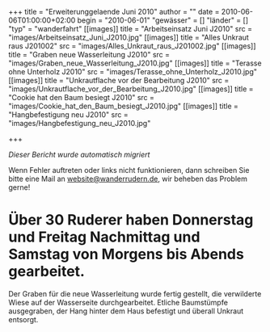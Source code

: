 +++
title = "Erweiterunggelaende Juni 2010"
author = ""
date = 2010-06-06T01:00:00+02:00
begin = "2010-06-01"
"gewässer" = []
"länder" = []
"typ" = "wanderfahrt"
[[images]]
title = "Arbeitseinsatz Juni J2010"
src = "images/Arbeitseinsatz_Juni_J2010.jpg"
[[images]]
title = "Alles Unkraut raus J201002"
src = "images/Alles_Unkraut_raus_J201002.jpg"
[[images]]
title = "Graben neue Wasserleitung J2010"
src = "images/Graben_neue_Wasserleitung_J2010.jpg"
[[images]]
title = "Terasse ohne Unterholz J2010"
src = "images/Terasse_ohne_Unterholz_J2010.jpg"
[[images]]
title = "Unkrautflache vor der Bearbeitung J2010"
src = "images/Unkrautflache_vor_der_Bearbeitung_J2010.jpg"
[[images]]
title = "Cookie hat den Baum besiegt J2010"
src = "images/Cookie_hat_den_Baum_besiegt_J2010.jpg"
[[images]]
title = "Hangbefestigung neu J2010"
src = "images/Hangbefestigung_neu_J2010.jpg"

+++


*Dieser Bericht wurde automatisch migriert*

Wenn Fehler auftreten oder links nicht funktionieren, dann schreiben Sie bitte eine Mail an website@wanderrudern.de, wir beheben das Problem gerne!



# Über 30 Ruderer haben Donnerstag und Freitag Nachmittag und Samstag von Morgens bis Abends gearbeitet.


Der Graben für die neue Wasserleitung wurde fertig gestellt, die verwilderte Wiese auf der Wasserseite durchgearbeitet. Etliche Baumstümpfe ausgegraben, der Hang hinter dem Haus befestigt und überall Unkraut entsorgt.